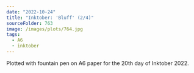 ```yaml
---
date: "2022-10-24"
title: "Inktober: 'Bluff' (2/4)"
sourceFolder: 763
image: /images/plots/764.jpg
tags:
  - A6
  - inktober
---
```


Plotted with fountain pen on A6 paper for the 20th day of Inktober 2022.
